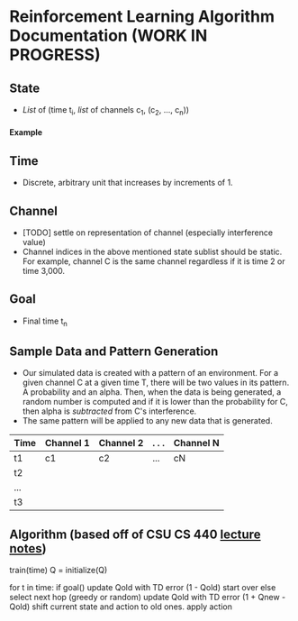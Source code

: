 # Reinforcement Learning Algorithm Documentation (WORK IN PROGRESS)
## State
* *List* of (time t<sub>i</sub>, *list* of channels c<sub>1</sub>, (c<sub>2</sub>, ..., c<sub>n</sub>))
#### Example

## Time
* Discrete, arbitrary unit that increases by increments of 1.

## Channel
* [TODO] settle on representation of channel (especially interference value)
* Channel indices in the above mentioned state sublist should be static. For example, channel C is the same channel regardless if it is time 2 or time 3,000.

## Goal
* Final time t<sub>n</sub>

## Sample Data and Pattern Generation
* Our simulated data is created with a pattern of an environment. For a given channel C at a given time T, there will be two values in its pattern. A probability and an alpha. Then, when the data is being generated, a random number is computed and if it is lower than the probability for C, then alpha is *subtracted* from C's interference. 
* The same pattern will be applied to any new data that is generated.

| Time | Channel 1 | Channel 2 | . . . | Channel N
| --- | --- | --- | --- | --- 
| t1 | c1 | c2 | ... | cN 
| t2 |
| ... |
| t3 |



## Algorithm (based off of CSU CS 440 [lecture notes](https://nbviewer.jupyter.org/url/www.cs.colostate.edu/~anderson/cs440/notebooks/14%20Introduction%20to%20Reinforcement%20Learning.ipynb))

train(time)
Q = initialize(Q)

for t in time:
    if goal()
        update Qold with TD error (1 - Qold)
        start over
    else
        select next hop (greedy or random)
        update Qold with TD error (1 + Qnew - Qold)
        shift current state and action to old ones.
        apply action

